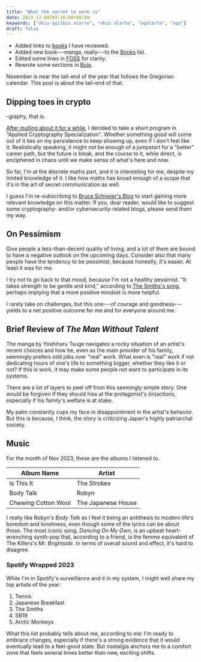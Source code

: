 ```yaml
---
title: "What the secret to work is"
date: 2023-12-04T03:16:08+08:00
keywords: ["ohio quilbio olarte", "ohio olarte", "oqolarte", "oqo"]
draft: false
---
```

- Added links to [books](/books) I have reviewed.
- Added new book---manga, really---to the [Books](/books) list.
- Edited some lines in [FOSS](/foss) for clarity.
- Rewrote some sections in [Bujo](/bujo).

November is near the tail-end of the year that follows the
Gregorian calendar. This post is about the tail-end of that.

## Dipping toes in crypto

-graphy, that is.

[After mulling about it for a while](/145/#on-thinking-of-pursuing-grad-school),
I decided to take a short program in "Applied Cryptography Specialization".
Whether something good will come out of it lies on my persistence to
keep showing up, even if I don't feel like it.
Realistically speaking, it might not be enough of a jumpstart for a
"better" career path,
but the future is bleak,
and the course to it, while direct, is enciphered in chaos until we make
sense of what's here and now.

So far, I'm at the discrete maths part, and it is interesting for me,
despite my limited knowledge of it.
I like how maths has broad enough of a scope that it's in the art of
secret communication as well.

I guess I'm re-subscribing to [Bruce Schneier's Blog](https://www.schneier.com) to start gaining more relevant knowledge on this matter. If you, dear reader, would like to suggest some cryptography- and/or cybersecurity-related blogs, please send them my way.

## On Pessimism

Give people a less-than-decent quality of living,
and a lot of them are bound to have a negative outlook on the upcoming
days. Consider also that many people have the tendency to be pessimist,
because honestly, it's easier. At least it was for me.

I try not to go back to that mood, because I'm not a
healthy pessimist. "It takes strength to be gentle and kind,"
according to [The Smiths's song](https://youtu.be/M6o1SEj02t0?si=utz9uLn5XkR1R-y2),
perhaps implying that a more positive mindset
is more helpful.

I rarely take on challenges, but this one---of
courage and goodness---yields to a net
positive outcome for me and for everyone around me.

## Brief Review of *The Man Without Talent*

The manga by Yoshiharu Tsuge navigates a rocky situation of an artist's
recent choices and how he, even as the main provider of
his family, seemingly prefers odd jobs over "real" work.
What even is "real" work if not dedicating hours of one's life to
something bigger, whether they like it or not?
If this is work, it may make some people not want to participate in its
systems.

There are a lot of layers to peel off from this seemingly simple story.
One would be forgiven if they should hiss at the protagonist's
(in)actions, especially if his family's welfare is at stake.

My palm constantly cups my face in disappointment in the artist's behavior.
But this is because, I think, the story is criticizing Japan's highly
patriarchal society.

## Music

For the month of Nov 2023, these are the albums I listened to.

| Album Name          | Artist             |
|---------------------|--------------------|
| Is This It          | The Strokes        |
| Body Talk           | Robyn              |
| Chewing Cotton Wool | The Japanese House |

I really like Robyn's *Body Talk* as I feel it being an antithesis to modern
life's boredom and loneliness, even though some of the lyrics can be
about those. The most iconic song, *Dancing On My Own*, is an upbeat
heart-wrenching synth-pop that, according to a friend, is the femme
equivalent of The Killers's *Mr. Brightside*. In terms of overall sound
and effect, it's hard to disagree.

### Spotify Wrapped 2023

While I'm in Spotify's surveillance and it in
my system, I might well share my top artists of the year:

1. Tennis
2. Japanese Breakfast
3. The Smiths
4. SB19
5. Arctic Monkeys

What this list probably tells about me, according to me:
I'm ready to embrace changes, especially if there's a strong evidence
that it would eventually lead to a
feel-good state. But nostalgia anchors me to a comfort zone that feels
several times better than new, exciting shifts.
